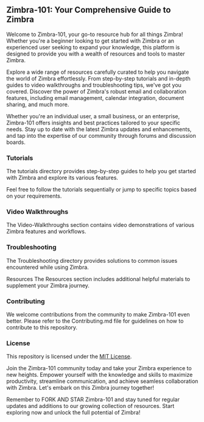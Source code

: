 ## Zimbra-101: Your Comprehensive Guide to Zimbra

Welcome to Zimbra-101, your go-to resource hub for all things Zimbra! Whether you're a beginner looking to get started with Zimbra or an experienced user seeking to expand your knowledge, this platform is designed to provide you with a wealth of resources and tools to master Zimbra.

Explore a wide range of resources carefully curated to help you navigate the world of Zimbra effortlessly. From step-by-step tutorials and in-depth guides to video walkthroughs and troubleshooting tips, we've got you covered. Discover the power of Zimbra's robust email and collaboration features, including email management, calendar integration, document sharing, and much more.

Whether you're an individual user, a small business, or an enterprise, Zimbra-101 offers insights and best practices tailored to your specific needs. Stay up to date with the latest Zimbra updates and enhancements, and tap into the expertise of our community through forums and discussion boards.

### Tutorials
The tutorials directory provides step-by-step guides to help you get started with Zimbra and explore its various features.


Feel free to follow the tutorials sequentially or jump to specific topics based on your requirements.

### Video Walkthroughs
The Video-Walkthroughs section contains video demonstrations of various Zimbra features and workflows.

### Troubleshooting
The Troubleshooting directory provides solutions to common issues encountered while using Zimbra.


Resources
The Resources section includes additional helpful materials to supplement your Zimbra journey.


### Contributing
We welcome contributions from the community to make Zimbra-101 even better. Please refer to the Contributing.md file for guidelines on how to contribute to this repository.

### License
This repository is licensed under the [MIT License](./LICENSE.MD).

Join the Zimbra-101 community today and take your Zimbra experience to new heights. Empower yourself with the knowledge and skills to maximize productivity, streamline communication, and achieve seamless collaboration with Zimbra. Let's embark on this Zimbra journey together!

Remember to FORK AND STAR Zimbra-101 and stay tuned for regular updates and additions to our growing collection of resources. Start exploring now and unlock the full potential of Zimbra!
